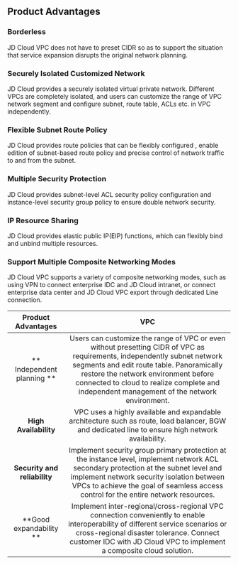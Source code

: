 ## Product Advantages

### Borderless

JD Cloud VPC does not have to preset CIDR so as to support the situation that service expansion disrupts the original network planning.



### Securely Isolated Customized Network

JD Cloud provides a securely isolated virtual private network. Different VPCs are completely isolated, and users can customize the range of VPC network segment and configure subnet, route table, ACLs etc. in VPC independently.



### Flexible Subnet Route Policy

JD Cloud provides route policies that can be flexibly configured , enable edition of subnet-based route policy and precise control of network traffic to and from the subnet.



### Multiple Security Protection

JD Cloud provides subnet-level ACL security policy configuration and instance-level security group policy to ensure double network security.



### IP Resource Sharing

JD Cloud provides elastic public IP(EIP) functions, which can flexibly bind and unbind multiple resources.



### Support Multiple Composite Networking Modes

JD Cloud VPC supports a variety of composite networking modes, such as using VPN to connect enterprise IDC and JD Cloud intranet, or connect enterprise data center and JD Cloud VPC export through dedicated Line connection.

 

|    Product Advantages    |                            VPC                            |
| :----------: | :----------------------------------------------------------: |
| ** Independent planning ** | Users can customize the range of VPC or even without presetting CIDR of VPC as requirements, independently subnet network segments and edit route table. Panoramically restore the network environment before connected to cloud to realize complete and independent management of the network environment. |
| **High Availability** | VPC uses a highly available and expandable architecture such as route, load balancer, BGW and dedicated line to ensure high network availability. |
| **Security and reliability** | Implement security group primary protection at the instance level, implement network ACL secondary protection at the subnet level and implement network security isolation between VPCs to achieve the goal of seamless access control for the entire network resources. |
| **Good expandability ** | Implement inter-regional/cross-regional VPC  connection conveniently to enable interoperability of different service scenarios or cross-regional disaster tolerance. Connect customer IDC with JD Cloud VPC to implement a composite cloud solution.|